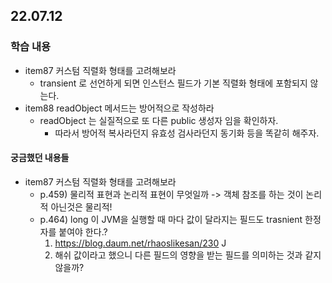 ## 22.07.12

### 학습 내용

- item87 커스텀 직렬화 형태를 고려해보라
  - transient 로 선언하게 되면 인스턴스 필드가 기본 직렬화 형태에 포함되지 않는다.
- item88 readObject 메서드는 방어적으로 작성하라
  - readObject 는 실질적으로 또 다른 public 생성자 임을 확인하자.
    - 따라서 방어적 복사라던지 유효성 검사라던지 동기화 등을 똑같히 해주자.

#### 궁금했던 내용들

- item87 커스텀 직렬화 형태를 고려해보라
    - p.459) 물리적 표현과 논리적 표현이 무엇일까 -> 객체 참조를 하는 것이 논리적 아닌것은 물리적!
    - p.464) long 이 JVM을 실행할 때 마다 값이 달라지는 필드도 trasnient 한정자를 붙여야 한다.?
        1. https://blog.daum.net/rhaoslikesan/230 J
        2. 해쉬 값이라고 했으니 다른 필드의 영향을 받는 필드를 의미하는 것과 같지 않을까?

